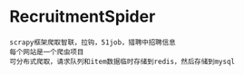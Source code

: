 # RecruitmentSpider
	scrapy框架爬取智联，拉钩，51job，猎聘中招聘信息
  	每个网站是一个爬虫项目
	可分布式爬取，请求队列和item数据临时存储到redis，然后存储到mysql
